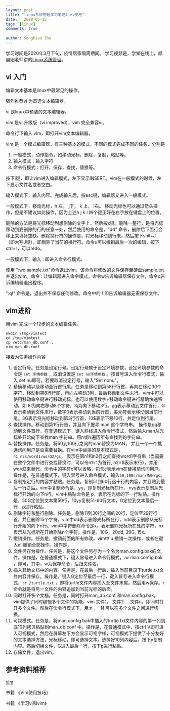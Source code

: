 ```yaml
---
layout: post
title: "linux系统管理学习笔记4-vi使用"
date:   2020-05-15
tags: [linux]
comments: true
 
author: Songbiao Zhu
---
```


学习时间是2020年3月下旬，疫情居家隔离期间。
学习视频是，学堂在线上，颜晨阳老师讲的[Linux系统管理](https://www.icourse163.org/course/NBCC-437004)。

<!-- more -->

## vi 入门

编辑文本基本是linux中最常见的操作。

强烈推荐vi 为首选文本编辑器。

vi 是linux中预装的文本编辑器。

vim 是vi 升级版（vi improved），vim 完全兼容vi。

命令行下输入 vim，即打开vim文本编辑器。

vim 是一个模式编辑器，有三种基本的模式，不同的模式完成不同的任务，分别是

1. 一般模式，动作指令，如移动光标，删除，复制，粘贴等。
2. 输入模式：输入字符
3. 命令行模式：打开，保存，查找，替换等。

按下i键，即让vim进入编辑模式，左下显示INSERT。vim在一般模式的时候，左下显示文件名或者空白。

输入模式下，输入内容。完成输入后，按esc键，编辑器又进入一般模式。

一般模式下，移动光标，h 左， j下， k 上， l右。 移动光标也可以通过箭头操作，但是不建议如此操作，因为上述h j k l 四个键正好在右手放在键盘上的位置。

删除的方法是将光标移动到想删除的文字上，然后按x键。删除一整行，是将光标移动到要删除的行的任意一处，然后使用的命令是，"dd" 命令，删除后下面行会移上来填补空缺。删除换行符的操作是，将光标移动到行末，然后按下shit+J （即大写J键），即删除了当前的换行符。命令u可以撤销最后一次的编辑，按下ctrl+r，可以redo。

一般模式下，输入 : 即进入命令行模式。

使用 ":wq sample.txt"命令退出vim，该命令将修改的文件保存至硬盘sample.txt并退出vim。命令 : 让编辑器进入命令模式，命令w告诉编辑器保存文件，命令q告诉编辑器退出程序。

":q!" 命令是，退出并不保存任何修改。命令中的 ! 即告诉编辑器无需保存文件。

## vim进阶

用vim 完成一个12步的文本编辑任务。

```shell
mkdir /tmp/vimtest
cd /tmp/vimtest
cp /etc/man_db.conf .
vim man_db.conf
```

接着为任务操作内容

1. 设定行号。任务是设定行号。设定行号属于设定环境参数，设定环境参数的命令是 `set 环境参数` ，取消设置是 `set no环境参数` 。按冒号进入命令行模式，输入 set nu即可。若要取消设定行号，输入"Set nonu"。
2. 精确移动以及移动至行首行尾。任务是移动到第58行行首，再向右移动30个字符，移动到第8行行尾，再向左移动3列，最后移动到文件末行。vim中可以使用移动命令键进行移动光标，也可以使用数字+移动命令键进行精确快速移动。如 8l为向右移动8个字符，3j为向下移动3行。gg表示移动到文件首行，G表示移动到文件末行，数字0表示移动到当前行首，美元符表示移动到当前行尾。3G表示将光标移动到第3行行首，10$表示下移10行，并定位到行尾。
3. 查找操作。移动到第1行行首，并且向下搜寻 man 这个字符串。 操作是gg移动到文件首行，在普通模式下，键入斜线进入命令行模式，然后输入man从光标处开始向下查找man 字符串。用n或N遍历所有查找到的字符串。
4. 替换操作。任务是，将50到100行之间的man替换为MAN， 并且一个一个挑选询问用户是否需要替换。在vim中替换的基本模式是，`n1,n2s/word1/word2/gc`， 表示在第n1和n2行之间查找word1字符串（当需要在整个文件中进行查找替换时，可以令n1=1为首行, n2=$表示末行），并用word2来替代。命令中的字符c可以省略，包含c表示vim在替换前询问用户。操作是，在普通模式下，键入冒号进入命令模式，输入`50,100s/man/MAN/gc`。
5. 复制指定行的内容并粘贴。任务是，复制51到60行这十行的内容，并且贴到最后一行之后。vim中复制命令是，yy，即复制光标所在行， nyy表示复制从光标行开始的向下n行。vim中粘贴命令是 p，表示在光标的下一行粘贴。操作是，50G定位到文本第50行，10yy复制51-60行文本，G定位到文本最后一行，p进行粘贴。
6. 删除字符和整行删除。任务是，删除11到30行之间的20行，定位至29行行首，并且删除15个字符。vim中dd表示删除光标所在行，ndd表示删除从光标行开始的向下n行。vim中字符删除命令是x，表示删除光标所在处的字符，nx表示从光标所在开始删除n个字符。操作是，10G，20dd, 29G, 15x.
7. 撤销操作。任务是，撤销前面的所有修改。vim中 u 撤销一次操作，或者在键入e! 撤销全部操作。操作是，
8. 文件另存为操作。任务是，将这个文件另存为一个名为man.config.bak的文件。操作是，在普通模式下，键入冒号进入命令行模式，:w man.config.bak ，即可。其中，w为保存命令，后跟文件名。
9. 插入其他文档中的内容。任务是，在最后一行后，插入当前目录下turtle.txt文件内容并保存。操作是，键入G定位至最后一行，键入冒号进入命令行模式，`:r /turtle.txt` ，即将turtle文件内容插入至文件末尾。然后用w保存。r命令就是将另一文件的内容追加到当前光标的后面。
10. 同时打开多个文档。任务是，同时打开man_db.conf 和man.config.bak。vim提供了同时编辑多个文件的功能，vim 文件1， 文件2 ....文件n，即同时打开多个文件。然后在命令行模式下，用:n ， :N 可以在多个文件之间进行切换。
11. 可视模式。任务是，将man.config.bak中插入的turtle.txt文件内容的第一列到底10列拷贝粘贴到man_db.conf 中。操作是，在普通模式中，按ctrl V即可进入可视模式，然后在屏幕左下方会显示可视字样，可视模式下提供了十分友好的文本选择方法，光标移动，即可选择文本。选择好10列内容后，按下y复制内容。然后切换文件，G进入最后一行，按下p进行粘贴。
12. 存储文件，退出vim。

## 参考资料推荐

[vim](www.vim.org/docs.php)

书籍 《Vim使用技巧》

书籍 《学习vi和vim》